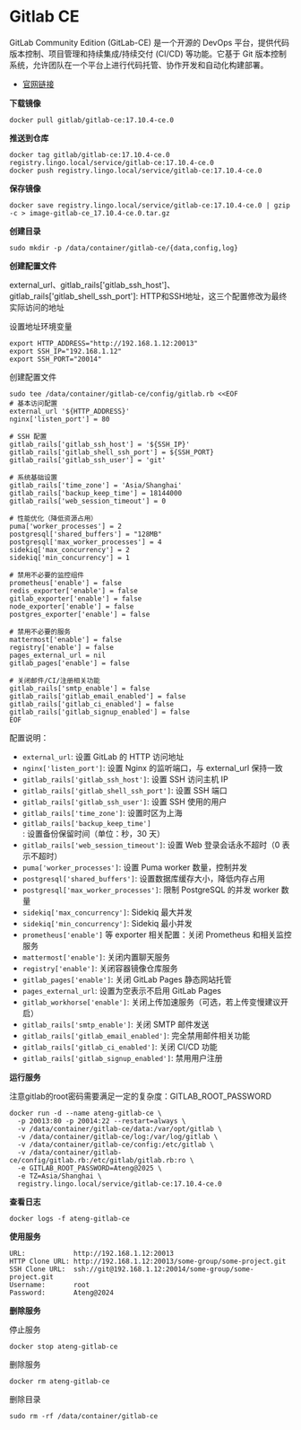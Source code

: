 # Gitlab CE

GitLab Community Edition (GitLab-CE) 是一个开源的 DevOps 平台，提供代码版本控制、项目管理和持续集成/持续交付 (CI/CD) 等功能。它基于 Git 版本控制系统，允许团队在一个平台上进行代码托管、协作开发和自动化构建部署。

- [官网链接](https://about.gitlab.com/install/)



**下载镜像**

```
docker pull gitlab/gitlab-ce:17.10.4-ce.0
```

**推送到仓库**

```
docker tag gitlab/gitlab-ce:17.10.4-ce.0 registry.lingo.local/service/gitlab-ce:17.10.4-ce.0
docker push registry.lingo.local/service/gitlab-ce:17.10.4-ce.0
```

**保存镜像**

```
docker save registry.lingo.local/service/gitlab-ce:17.10.4-ce.0 | gzip -c > image-gitlab-ce_17.10.4-ce.0.tar.gz
```

**创建目录**

```
sudo mkdir -p /data/container/gitlab-ce/{data,config,log}
```

**创建配置文件**

external_url、gitlab_rails['gitlab_ssh_host']、gitlab_rails['gitlab_shell_ssh_port']: HTTP和SSH地址，这三个配置修改为最终实际访问的地址

设置地址环境变量

```
export HTTP_ADDRESS="http://192.168.1.12:20013"
export SSH_IP="192.168.1.12"
export SSH_PORT="20014"
```

创建配置文件

```
sudo tee /data/container/gitlab-ce/config/gitlab.rb <<EOF
# 基本访问配置
external_url '${HTTP_ADDRESS}'
nginx['listen_port'] = 80

# SSH 配置
gitlab_rails['gitlab_ssh_host'] = '${SSH_IP}'
gitlab_rails['gitlab_shell_ssh_port'] = ${SSH_PORT}
gitlab_rails['gitlab_ssh_user'] = 'git'

# 系统基础设置
gitlab_rails['time_zone'] = 'Asia/Shanghai'
gitlab_rails['backup_keep_time'] = 18144000
gitlab_rails['web_session_timeout'] = 0

# 性能优化（降低资源占用）
puma['worker_processes'] = 2
postgresql['shared_buffers'] = "128MB"
postgresql['max_worker_processes'] = 4
sidekiq['max_concurrency'] = 2
sidekiq['min_concurrency'] = 1

# 禁用不必要的监控组件
prometheus['enable'] = false
redis_exporter['enable'] = false
gitlab_exporter['enable'] = false
node_exporter['enable'] = false
postgres_exporter['enable'] = false

# 禁用不必要的服务
mattermost['enable'] = false
registry['enable'] = false
pages_external_url = nil
gitlab_pages['enable'] = false

# 关闭邮件/CI/注册相关功能
gitlab_rails['smtp_enable'] = false
gitlab_rails['gitlab_email_enabled'] = false
gitlab_rails['gitlab_ci_enabled'] = false
gitlab_rails['gitlab_signup_enabled'] = false
EOF
```

配置说明：

- `external_url`: 设置 GitLab 的 HTTP 访问地址
- `nginx['listen_port']`: 设置 Nginx 的监听端口，与 external_url 保持一致
- `gitlab_rails['gitlab_ssh_host']`: 设置 SSH 访问主机 IP
- `gitlab_rails['gitlab_shell_ssh_port']`: 设置 SSH 端口
- `gitlab_rails['gitlab_ssh_user']`: 设置 SSH 使用的用户
- `gitlab_rails['time_zone']`: 设置时区为上海
- `gitlab_rails['backup_keep_time']`: 设置备份保留时间（单位：秒，30 天）
- `gitlab_rails['web_session_timeout']`: 设置 Web 登录会话永不超时（0 表示不超时）
- `puma['worker_processes']`: 设置 Puma worker 数量，控制并发
- `postgresql['shared_buffers']`: 设置数据库缓存大小，降低内存占用
- `postgresql['max_worker_processes']`: 限制 PostgreSQL 的并发 worker 数量
- `sidekiq['max_concurrency']`: Sidekiq 最大并发
- `sidekiq['min_concurrency']`: Sidekiq 最小并发
- `prometheus['enable']` 等 exporter 相关配置：关闭 Prometheus 和相关监控服务
- `mattermost['enable']`: 关闭内置聊天服务
- `registry['enable']`: 关闭容器镜像仓库服务
- `gitlab_pages['enable']`: 关闭 GitLab Pages 静态网站托管
- `pages_external_url`: 设置为空表示不启用 GitLab Pages
- `gitlab_workhorse['enable']`: 关闭上传加速服务（可选，若上传变慢建议开启）
- `gitlab_rails['smtp_enable']`: 关闭 SMTP 邮件发送
- `gitlab_rails['gitlab_email_enabled']`: 完全禁用邮件相关功能
- `gitlab_rails['gitlab_ci_enabled']`: 关闭 CI/CD 功能
- `gitlab_rails['gitlab_signup_enabled']`: 禁用用户注册

**运行服务**

注意gitlab的root密码需要满足一定的复杂度：GITLAB_ROOT_PASSWORD

```
docker run -d --name ateng-gitlab-ce \
  -p 20013:80 -p 20014:22 --restart=always \
  -v /data/container/gitlab-ce/data:/var/opt/gitlab \
  -v /data/container/gitlab-ce/log:/var/log/gitlab \
  -v /data/container/gitlab-ce/config:/etc/gitlab \
  -v /data/container/gitlab-ce/config/gitlab.rb:/etc/gitlab/gitlab.rb:ro \
  -e GITLAB_ROOT_PASSWORD=Ateng@2025 \
  -e TZ=Asia/Shanghai \
  registry.lingo.local/service/gitlab-ce:17.10.4-ce.0
```

**查看日志**

```
docker logs -f ateng-gitlab-ce
```

**使用服务**

```
URL:            http://192.168.1.12:20013
HTTP Clone URL: http://192.168.1.12:20013/some-group/some-project.git
SSH Clone URL:  ssh://git@192.168.1.12:20014/some-group/some-project.git
Username:       root
Password:       Ateng@2024
```

**删除服务**

停止服务

```
docker stop ateng-gitlab-ce
```

删除服务

```
docker rm ateng-gitlab-ce
```

删除目录

```
sudo rm -rf /data/container/gitlab-ce
```

